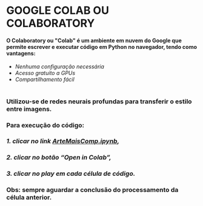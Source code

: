 #  **GOOGLE COLAB OU COLABORATORY**
####	 O Colaboratory ou "Colab" é um ambiente em nuvem do Google  que permite escrever e executar código em Python no navegador, tendo como vantagens:
 
 -  *Nenhuma configuração necessária*
 -  *Acesso gratuito a GPUs*
 - *Compartilhamento fácil*
#
###	Utilizou-se de redes neurais profundas para transferir o estilo entre imagens. 
###	Para execução do código: 
### *1. clicar no link [**ArteMaisComp.ipynb**](https://github.com/KinsleyDavis/ArtMaisComp/blob/main/ArteMaisComp.ipynb),* 
### *2. clicar no botão “Open in Colab”,* 
### *3. clicar no play em cada célula de código.*
### Obs: sempre aguardar a conclusão do processamento da célula anterior.


